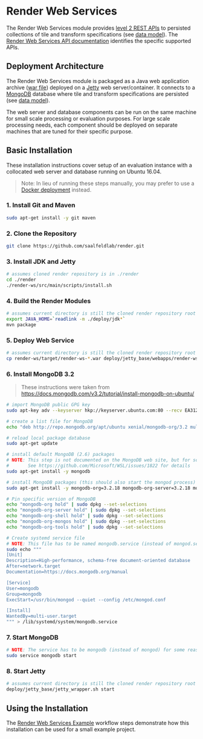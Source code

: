 # Render Web Services
The Render Web Services module provides [level 2 REST APIs] to persisted collections of tile and 
transform specifications (see [data model]).  The [Render Web Services API documentation] identifies 
the specific supported APIs.     

## Deployment Architecture
The Render Web Services module is packaged as a Java web application archive ([war file]) deployed 
on a [Jetty] web server/container.  It connects to a [MongoDB] database where tile and transform 
specifications are persisted (see [data model]).

The web server and database components can be run on the same machine for small scale processing or 
evaluation purposes.  For large scale processing needs, each component should be deployed on separate 
machines that are tuned for their specific purpose.

## Basic Installation
These installation instructions cover setup of an evaluation instance with a collocated web server and 
database running on Ubuntu 16.04.

> Note: In lieu of running these steps manually, you may prefer to use a [Docker deployment] instead. 

### 1. Install Git and Maven
```bash
sudo apt-get install -y git maven
```
### 2. Clone the Repository
```bash
git clone https://github.com/saalfeldlab/render.git
```
### 3. Install JDK and Jetty
```bash
# assumes cloned render repository is in ./render
cd ./render
./render-ws/src/main/scripts/install.sh
```
### 4. Build the Render Modules
```bash
# assumes current directory is still the cloned render repository root (./render)
export JAVA_HOME=`readlink -m ./deploy/jdk*`
mvn package
```
### 5. Deploy Web Service
```bash
# assumes current directory is still the cloned render repository root (./render)
cp render-ws/target/render-ws-*.war deploy/jetty_base/webapps/render-ws.war
```
### 6. Install MongoDB 3.2
> These instructions were taken from <https://docs.mongodb.com/v3.2/tutorial/install-mongodb-on-ubuntu/>

```bash
# import MongoDB public GPG key
sudo apt-key adv --keyserver hkp://keyserver.ubuntu.com:80 --recv EA312927

# create a list file for MongoDB
echo "deb http://repo.mongodb.org/apt/ubuntu xenial/mongodb-org/3.2 multiverse" | sudo tee /etc/apt/sources.list.d/mongodb-org-3.2.list

# reload local package database
sudo apt-get update

# install default MongoDB (2.6) packages
# NOTE: This step is not documented on the MongoDB web site, but for some reason is required to avoid "mongod: unrecognized service" errors later
#       See https://github.com/Microsoft/WSL/issues/1822 for details
sudo apt-get install -y mongodb

# install MongoDB packages (this should also start the mongod process)
sudo apt-get install -y mongodb-org=3.2.18 mongodb-org-server=3.2.18 mongodb-org-shell=3.2.18 mongodb-org-mongos=3.2.18 mongodb-org-tools=3.2.18

# Pin specific version of MongoDB
echo "mongodb-org hold" | sudo dpkg --set-selections
echo "mongodb-org-server hold" | sudo dpkg --set-selections
echo "mongodb-org-shell hold" | sudo dpkg --set-selections
echo "mongodb-org-mongos hold" | sudo dpkg --set-selections
echo "mongodb-org-tools hold" | sudo dpkg --set-selections

# Create systemd service file
# NOTE: This file has to be named mongodb.service (instead of mongod.service) for some reason
sudo echo """
[Unit]
Description=High-performance, schema-free document-oriented database
After=network.target
Documentation=https://docs.mongodb.org/manual

[Service]
User=mongodb
Group=mongodb
ExecStart=/usr/bin/mongod --quiet --config /etc/mongod.conf

[Install]
WantedBy=multi-user.target
""" > /lib/systemd/system/mongodb.service
```

### 7. Start MongoDB
```bash
# NOTE: The service has to be mongodb (instead of mongod) for some reason.
sudo service mongodb start
```

### 8. Start Jetty
```bash
# assumes current directory is still the cloned render repository root (./render)
deploy/jetty_base/jetty_wrapper.sh start
```

## Using the Installation
The [Render Web Services Example] workflow steps demonstrate how this installation can be used for a 
small example project.


  [data model]: <data-model.md>
  [Docker deployment]: <render-ws-docker.md>
  [Jetty]: <https://eclipse.org/jetty/>
  [level 2 REST APIs]: <http://martinfowler.com/articles/richardsonMaturityModel.html>
  [MongoDB]: <https://www.mongodb.org/>
  [Render Web Services API documentation]: <render-ws-api/render-ws-api.md>
  [Render Web Services Example]: <render-ws-example.md>
  [Swagger UI]: <http://swagger.io/swagger-ui/>
  [war file]: <https://docs.oracle.com/javaee/7/tutorial/packaging003.htm>